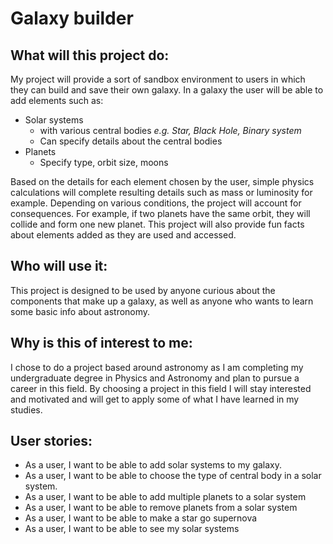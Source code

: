 # Galaxy builder

## What will this project do:
My project will provide a sort of sandbox environment to users in
which they can build and save their own galaxy. In a galaxy the 
user will be able to add elements such as:
- Solar systems
  - with various central bodies *e.g. Star, Black Hole, Binary system*
  - Can specify details about the central bodies
- Planets
  - Specify type, orbit size, moons

Based on the details for each element chosen by the user, simple
physics calculations will complete resulting details such as 
mass or luminosity for example.
Depending on various conditions, the project will account for
consequences. For example, if two planets have the same orbit, they will
collide and form one new planet.
This project will also provide fun facts about elements added
as they are used and accessed.


## Who will use it:
This project is designed to be used by anyone curious about the
components that make up a galaxy, as well as anyone who wants to
learn some basic info about astronomy.

## Why is this of interest to me:
I chose to do a project based around astronomy as I am completing my
undergraduate degree in Physics and Astronomy and plan to pursue a
career in this field. By choosing a project in this field I will
stay interested and motivated and will get to apply some of what I
have learned in my studies.


## User stories:
- As a user, I want to be able to add solar systems to my galaxy.
- As a user, I want to be able to choose the type of central body in 
a solar system.
- As a user, I want to be able to add multiple planets to a solar system
- As a user, I want to be able to remove planets from a solar system
- As a user, I want to be able to make a star go supernova
- As a user, I want to be able to see my solar systems